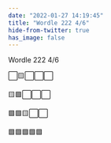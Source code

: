 ```yaml
---
date: "2022-01-27 14:19:45"
title: "Wordle 222 4/6"
hide-from-twitter: true
has_image: false
---
```


Wordle 222 4/6

⬜🟨⬜⬜⬜

🟨🟩⬜⬜⬜

🟩🟩🟨⬜⬜

🟩🟩🟩🟩🟩
